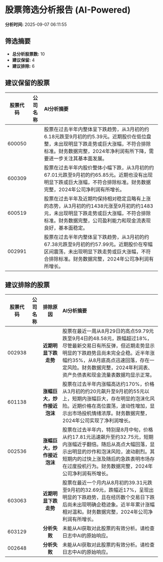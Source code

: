# 股票筛选分析报告 (AI-Powered)

**分析时间:** 2025-09-07 06:11:55

## 筛选摘要

- **总分析股票数:** 10
- **建议保留:** 4
- **建议排除:** 6

## 建议保留的股票

| 股票代码 | 公司名称 | AI分析摘要 |
|:---:|:---:|:---|
| 600050 |  | 股票在过去半年内整体呈下跌趋势，从3月初的约6.18元跌至9月初的约5.39元。近期股价在低位盘整，未出现明显下跌走势或巨大涨幅，不符合排除标准。财务数据完整，2024年净利润有所下降，需要进一步关注其基本面发展。 |
| 600309 |  | 股票在过去半年内股价整体小幅下跌，从3月初的约67.01元跌至9月初的约65.85元。近期也没有出现明显下跌或巨大涨幅，不符合排除标准。财务数据完整，2024年公司净利润有所增长。 |
| 600519 |  | 股票在过去半年及近期均保持相对稳定且略有上涨的态势，从3月初的约1438元涨至9月初的约1483元，未出现明显下跌走势或巨大涨幅，不符合排除标准。财务数据完整，公司盈利能力和现金流表现良好，基本面稳定。 |
| 002991 |  | 股票在过去半年内整体呈下跌趋势，从3月初的约67.38元跌至9月初的约57.99元。近期股价在窄幅区间震荡，未出现明显下跌走势或巨大涨幅，不符合排除标准。财务数据完整，2024年公司净利润有所增长。 |

## 建议排除的股票

| 股票代码 | 公司名称 | 排除原因 | AI分析摘要 |
|:---:|:---:|:---:|:---|
| 002938 |  | **近期明显下跌走势** | 股票在最近一周从8月29日的高点59.79元跌至9月4日的48.58元，跌幅超过18%，尽管最新交易日有所反弹，但近期走势显示明显的下跌趋势且尚未完全企稳。近半年涨幅约35%，从8月底高点迅速回落，存在一定风险。财务数据完整，2024年利润表、资产负债表和现金流量表数据均显示正常。 |
| 601138 |  | **涨幅巨大，炒作接近泡沫** | 股票在过去半年内涨幅高达约170%，价格从3月初的约20元飙升至9月初的55元以上，短期内涨幅巨大，存在明显的泡沫化风险。近期价格在高位震荡，波动性增加，显示出市场投机情绪浓厚。财务数据完整，2024年公司实现了净利润增长。 |
| 002536 |  | **涨幅巨大，炒作接近泡沫** | 股票在过去半年内，特别是8月中旬，价格从约17.81元迅速飙升至约32.75元，短期内涨幅近乎翻倍。随后从高点大幅回落，显示出明显的炒作和泡沫风险，波动剧烈。其短期内的过快上涨及随后的急跌表明市场存在过度投机行为。财务数据完整，2024年公司净利润有所增长。 |
| 603063 |  | **近期明显下跌走势** | 股票在最近一个月内从8月初的39.31元跌至9月初的32.69元，跌幅近17%，呈现出明显的下跌趋势，且在经历数个交易日下跌后尚未出现明确企稳迹象。近半年累计涨幅相对温和。财务数据完整，2024年公司净利润有所增长。 |
| 603129 |  | **分析失败** | 未能从AI获取对此股票的有效分析。请检查日志中AI的原始响应。 |
| 002648 |  | **分析失败** | 未能从AI获取对此股票的有效分析。请检查日志中AI的原始响应。 |
